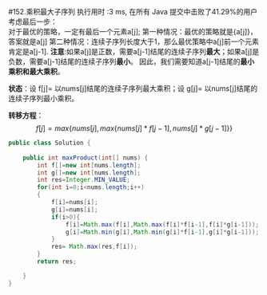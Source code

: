 #152.乘积最大子序列
    执行用时 :3 ms, 在所有 Java 提交中击败了41.29%的用户
考虑最后一步：  
对于最优的策略，一定有最后一个元素a[j];
第一种情况：最优的策略就是{a[j]}，答案就是a[j]
第二种情况：连续子序列长度大于1，那么最优策略中a[j]前一个元素肯定是a[j-1].
**注意**:如果a[j]是正数，需要a[j-1]结尾的连续子序列**最大**；如果a[j]是负数，需要a[j-1]结尾的连续子序列**最小**。
因此，我们需要知道a[j-1]结尾的**最小乘积和最大乘积**。

**状态**：设 f[j]= 以nums[j]结尾的连续子序列最大乘积；设 g[j]= 以nums[j]结尾的连续子序列最小乘积。

**转移方程**：$$f[j] =max\{nums[j],max\{nums[j]*f[j-1],nums[j]*g[j-1]\}\}$$

````java
public class Solution {
   
    public int maxProduct(int[] nums) {
        int f[]=new int[nums.length];
        int g[]=new int[nums.length];
        int res=Integer.MIN_VALUE;
        for(int i=0;i<nums.length;i++)
        {
            f[i]=nums[i];
            g[i]=nums[i];
            if(i>0){
                f[i]=Math.max(f[i],Math.max(f[i]*f[i-1],f[i]*g[i-1]));
                g[i]=Math.min(g[i],Math.min(g[i]*f[i-1],g[i]*g[i-1]));
            }
            res= Math.max(res,f[i]);
        }
        return res;

    }
}
````
